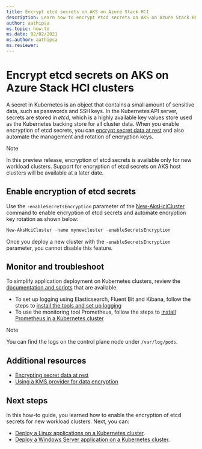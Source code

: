 ```yaml
---
title: Encrypt etcd secrets on AKS on Azure Stack HCI
description: Learn how to encrypt etcd secrets on AKS on Azure Stack HCI
author: aathipsa
ms.topic: how-to
ms.date: 02/02/2021
ms.author: aathipsa
ms.reviewer: 
---
```


# Encrypt etcd secrets on AKS on Azure Stack HCI clusters

A secret in Kubernetes is an object that contains a small amount of sensitive data, such as passwords and SSH keys. In the Kubernetes API server, secrets are stored in _etcd_, which is a highly available key values store used as the Kubernetes backing store for all cluster data. When you enable encryption of etcd secrets, you can [encrypt secret data at rest](https://kubernetes.io/docs/tasks/administer-cluster/encrypt-data/) and also automate the management and rotation of encryption keys. 

> [!NOTE]
> In this preview release, encryption of etcd secrets is available only for new workload clusters. Support for encryption of etcd secrets on AKS host clusters will be available at a later date.

## Enable encryption of etcd secrets

Use the `-enableSecretsEncryption` parameter of the [New-AksHciCluster](./new-akshcicluster) command to enable encryption of etcd secrets and automate encryption key rotation as shown below: 

```powershell
New-AksHciCluster -name mynewcluster -enableSecretsEncryption
```

Once you deploy a new cluster with the `-enableSecretsEncryption` parameter, you cannot disable this feature.

## Monitor and troubleshoot

To simplify application deployment on Kubernetes clusters, review the [documentation and scripts](https://github.com/microsoft/AKS-HCI-Apps) that are available.

- To set up logging using Elasticsearch, Fluent Bit and Kibana, follow the steps to [install the tools and set up logging](https://github.com/microsoft/AKS-HCI-Apps/tree/main/Logging)
- To use the monitoring tool Prometheus, follow the steps to [install Prometheus in a Kubernetes cluster](https://github.com/microsoft/AKS-HCI-Apps/tree/main/Monitoring#certs-and-keys-monitoring)

> [!NOTE]
> You can find the logs on the control plane node under `/var/log/pods`.

## Additional resources

- [Encrypting secret data at rest](https://kubernetes.io/docs/tasks/administer-cluster/encrypt-data)
- [Using a KMS provider for data encryption](https://kubernetes.io/docs/tasks/administer-cluster/kms-provider/)

## Next steps

In this how-to guide, you learned how to enable the encryption of etcd secrets for new workload clusters. Next, you can:
- [Deploy a Linux applications on a Kubernetes cluster](./deploy-linux-application.md).
- [Deploy a Windows Server application on a Kubernetes cluster](./deploy-windows-application.md).
